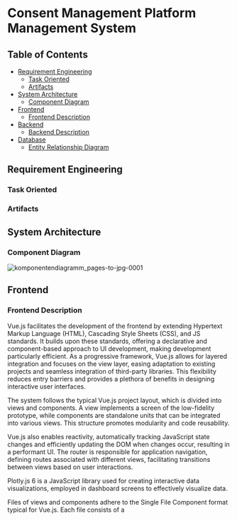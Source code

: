 # Consent Management Platform Management System

## Table of Contents
- [Requirement Engineering](#requirement-engineering)
  - [Task Oriented](#task-oriented)
  - [Artifacts](#artifacts)
- [System Architecture](#system-architecture)
  - [Component Diagram](#component-diagram)
- [Frontend](#frontend)
  - [Frontend Description](#frontend-description)
- [Backend](#backend)
  - [Backend Description](#backend-description)
- [Database](#database)
  - [Entity Relationship Diagram](#er-diagram)
 
## Requirement Engineering
### Task Oriented

### Artifacts
## System Architecture
### Component Diagram

![komponentendiagramm_pages-to-jpg-0001](https://github.com/alexhobel/cmp_management_system/assets/64959874/8d7c04a0-b8a7-49d1-a0d8-00ac6aec71cb)

## Frontend
### Frontend Description

Vue.js facilitates the development of the frontend by extending Hypertext Markup Language (HTML), Cascading Style Sheets (CSS), and JS standards. It builds upon these standards, offering a declarative and component-based approach to UI development, making development particularly efficient. As a progressive framework, Vue.js allows for layered integration and focuses on the view layer, easing adaptation to existing projects and seamless integration of third-party libraries. This flexibility reduces entry barriers and provides a plethora of benefits in designing interactive user interfaces.

The system follows the typical Vue.js project layout, which is divided into views and components. A view implements a screen of the low-fidelity prototype, while components are standalone units that can be integrated into various views. This structure promotes modularity and code reusability.

Vue.js also enables reactivity, automatically tracking JavaScript state changes and efficiently updating the DOM when changes occur, resulting in a performant UI. The router is responsible for application navigation, defining routes associated with different views, facilitating transitions between views based on user interactions.

Plotly.js 6 is a JavaScript library used for creating interactive data visualizations, employed in dashboard screens to effectively visualize data.

Files of views and components adhere to the Single File Component format typical for Vue.js. Each file consists of a <template> section containing the HTML structure, a <script> section containing JavaScript logic, and a <style> section defining the appearance and behavior of UI elements.

Before deployment, the Vue.js application is compiled to optimize the code and ensure it is production-ready. The compilation process includes various operations on the code aimed at improving loading times and execution efficiency. After compilation, the application is accessible via a directory that can be hosted on a web server and rendered by a web browser.

During the prototype development, this may not be relevant, but looking ahead, it is essential knowledge. Vue.js provides a test server accessible via localhost during the development process, facilitating productive development, and the compiled result can be directly accessed via the test server.



## Backend
### Backend Description

The backend of the system serves as the backbone, providing an API for the frontend to facilitate data exchange between the UI and the database, and to implement the core logic of the application. System function descriptions define which domain data is involved in each workspace on the frontend, specifying the screens that implement the respective workspaces. Domain data such as CMP statistics and customer data from the domain data model are crucial for backend development as they are involved in the implemented workspaces.

Design decisions in this work adhere to Domain-Driven Design principles, shaping the architecture of the API to be understandable, maintainable, extensible, and comprehensive. This closely relates to database development, as the API primarily manages domain data from the database and aggregates it into formats required by the frontend.

The API is implemented as a RESTful API, adhering to the REST architectural style, with frontend requests considering the necessary HTTP methods, and data representation for exchange occurring in JavaScript Object Notation (JSON) format.

Interaction with the database utilizes Mongoose, an object-oriented interface for Node.js applications, implementing all required operations on the database and integrating as a JavaScript library into the Node.js application.

The backend implementation is done using Node.js with Express.js, a JavaScript framework for Node.js, providing operations for efficiency in development projects. The API is divided into two main parts, one focusing on customer data and the other on CMP statistics.

System functions such as displaying customers, creating new customers, adjusting customer data, scanning cookies on the customer side, and providing consent IDs per customer are all handled by the customer data part. The system function "Effectively visualize statistics" lies within the CMP statistics part.

The API offers two endpoints for CMP statistics, with one assigning a respective domain to a queried time period via a query parameter in the URI, and the backend sends the respective objects of the stats collection to the client, where each object represents a day of the period.

In the area of overall statistics, a time period is also queried via a query parameter, and a day represents an object, except that all data for the respective day is aggregated.

The part of the API responsible for customer data management provides endpoints for deleting, adding, and querying customer data, as well as managing customerConfiguration documents for each domain.

New customers are stored by querying the endpoint from the client side. The backend logic then creates a customerConfiguration document per approved domain with default values, which can then be edited immediately after the creation of customer master data.

When querying customer data and their configuration documents, the respective endpoint accepts a query parameter containing the domain for which the customerConfiguration document is requested from the client side.

## Database
### ER Diagram
<img width="806" alt="DB" src="https://github.com/alexhobel/cmp_management_system/assets/64959874/31b2c867-07f6-445e-9775-83cbed5dd7cb">


